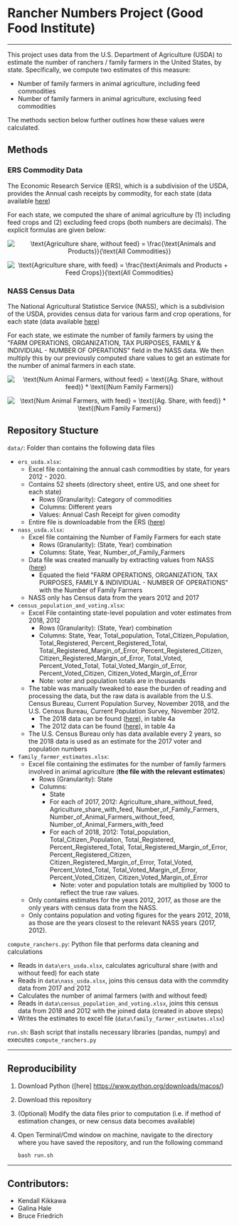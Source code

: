 # Rancher Numbers Project (Good Food Institute)
---

This project uses data from the U.S. Department of Agriculture (USDA) to estimate the number of ranchers / family farmers in the United States, by state. Specifically, we compute two estimates of this measure:
- Number of family farmers in animal agriculture, including feed commodities
- Number of family farmers in animal agriculture, exclusing feed commodities

The methods section below further outlines how these values were calculated.

## Methods

### ERS Commodity Data

The Economic Research Service (ERS), which is a subdivision of the USDA, provides the Annual cash receipts by commodity, for each state (data available [here](https://data.ers.usda.gov/reports.aspx?ID=17832))

For each state, we computed the share of animal agriculture by (1) including feed crops and (2) excluding feed crops (both numbers are decimals). The explicit formulas are given below:

<p align="center">
    <img src="https://latex.codecogs.com/svg.image?\text{Agriculture&space;share&space;without&space;feed}&space;=&space;\frac{\text{Animals&space;and&space;Products}}{\text{All&space;Commodities}}" title="\text{Agriculture share, without feed} = \frac{\text{Animals and Products}}{\text{All Commodities}}" />
</p>

<p align="center">
    <img src="https://latex.codecogs.com/svg.image?\text{Agriculture&space;share&space;with&space;feed}&space;=&space;\frac{\text{Animals&space;and&space;Products&space;&plus;&space;Feed&space;Crops}}{\text{All&space;Commodities}" title="\text{Agriculture share, with feed} = \frac{\text{Animals and Products + Feed Crops}}{\text{All Commodities}" />
</p>


### NASS Census Data

The National Agricultural Statistice Service (NASS), which is a subdivision of the USDA, provides census data for various farm and crop operations, for each state (data available [here](https://www.nass.usda.gov/Quick_Stats/CDQT/chapter/1/table/1))

For each state, we estimate the number of family farmers by using the "FARM OPERATIONS, ORGANIZATION, TAX PURPOSES, FAMILY & INDIVIDUAL - NUMBER OF OPERATIONS" field in the NASS data. We then multiply this by our previously computed share values to get an estimate for the number of animal farmers in each state.

<p align="center">
    <img src="https://latex.codecogs.com/svg.image?\text{Num&space;Animal&space;Farmers,&space;without&space;feed}&space;=&space;\text{(Ag.&space;Share,&space;without&space;feed)}&space;*&space;\text{(Num&space;Family&space;Farmers)}" title="\text{Num Animal Farmers, without feed} = \text{(Ag. Share, without feed)} * \text{(Num Family Farmers)}" />
</p>

<p align="center">
    <img src="https://latex.codecogs.com/svg.image?\text{Num&space;Animal&space;Farmers,&space;with&space;feed}&space;=&space;\text{(Ag.&space;Share,&space;with&space;feed)}&space;*&space;\text{(Num&space;Family&space;Farmers)}" title="\text{Num Animal Farmers, with feed} = \text{(Ag. Share, with feed)} * \text{(Num Family Farmers)}" />
</p>

## Repository Stucture

`data/`: Folder than contains the following data files
- `ers_usda.xlsx`: 
    - Excel file containing the annual cash commodities by state, for years 2012 - 2020. 
    - Contains 52 sheets (directory sheet, entire US, and one sheet for each state)
        - Rows (Granularity): Category of commodities
        - Columns: Different years
        - Values: Annual Cash Receipt for given comodity
    - Entire file is downloadable from the ERS ([here](https://data.ers.usda.gov/reports.aspx?ID=17832))
- `nass_usda.xlsx`:
    - Excel file containing the Number of Family Farmers for each state
        - Rows (Granularity): (State, Year) combination
        - Columns: State, Year, Number_of_Family_Farmers
    - Data file was created manually by extracting values from NASS ([here](https://www.nass.usda.gov/Quick_Stats/CDQT/chapter/1/table/1))
        - Equated the field "FARM OPERATIONS, ORGANIZATION, TAX PURPOSES, FAMILY & INDIVIDUAL - NUMBER OF OPERATIONS" with the Number of Family Farmers
    - NASS only has Census data from the years 2012 and 2017
- `census_population_and_voting.xlsx`:
    - Excel File containting state-level population and voter estimates from 2018, 2012
        - Rows (Granularity): (State, Year) combination
        - Columns: State, Year, Total_population, Total_Citizen_Population, Total_Registered, Percent_Registered_Total, Total_Registered_Margin_of_Error, Percent_Registered_Citizen, Citizen_Registered_Margin_of_Error, Total_Voted, Percent_Voted_Total, Total_Voted_Margin_of_Error, Percent_Voted_Citizen, Citizen_Voted_Margin_of_Error
        - Note: voter and population totals are in thousands
    - The table was manually tweaked to ease the burden of reading and processing the data, but the raw data is available from the U.S. Census Bureau, Current Population Survey, November 2018, and the U.S. Census Bureau, Current Population Survey, November 2012.
        - The 2018 data can be found ([here](https://www.census.gov/data/tables/time-series/demo/voting-and-registration/p20-583.html)), in table 4a
        - The 2012 data can be found ([here](https://www.census.gov/data/tables/2012/demo/voting-and-registration/p20-568.html)), in table 4a
    - The U.S. Census Bureau only has data available every 2 years, so the 2018 data is used as an estimate for the 2017 voter and population numbers
- `family_farmer_estimates.xlsx`:
    - Excel file containing the estimates for the number of family farmers involved in animal agriculture (**the file with the relevant estimates**)
        - Rows (Granularity): State
        - Columns: 
            - State
            - For each of 2017, 2012: Agriculture_share_without_feed, Agriculture_share_with_feed, Number_of_Family_Farmers, Number_of_Animal_Farmers_without_feed, Number_of_Animal_Farmers_with_feed
            - For each of 2018, 2012: Total_population, Total_Citizen_Population, Total_Registered, Percent_Registered_Total, Total_Registered_Margin_of_Error, Percent_Registered_Citizen, Citizen_Registered_Margin_of_Error, Total_Voted, Percent_Voted_Total, Total_Voted_Margin_of_Error, Percent_Voted_Citizen, Citizen_Voted_Margin_of_Error
                - Note: voter and population totals are multiplied by 1000 to reflect the true raw values.
    - Only contains estimates for the years 2012, 2017, as those are the only years with census data from the NASS.
    - Only contains population and voting figures for the years 2012, 2018, as those are the years closest to the relevant NASS years (2017, 2012).

`compute_ranchers.py`: Python file that performs data cleaning and calculations
- Reads in `data\ers_usda.xlsx`, calculates agricultural share (with and without feed) for each state
- Reads in `data\nass_usda.xlsx`, joins this census data with the commdity data from 2017 and 2012
- Calculates the number of animal farmers (with and without feed)
- Reads in `data\census_population_and_voting.xlsx`, joins this census data from 2018 and 2012 with the joined data (created in above steps)
- Writes the estimates to excel file (`data\family_farmer_estimates.xlsx`)

`run.sh`: Bash script that installs necessary libraries (pandas, numpy) and executes `compute_ranchers.py`

---

## Reproducibility

1. Download Python ([here] https://www.python.org/downloads/macos/)
2. Download this repository
3. (Optional) Modify the data files prior to computation (i.e. if method of estimation changes, or new census data becomes available)
4. Open Terminal/Cmd window on machine, navigate to the directory where you have saved the repository, and run the following command

    ```
    bash run.sh
    ```

---

## Contributors:

- Kendall Kikkawa
- Galina Hale
- Bruce Friedrich